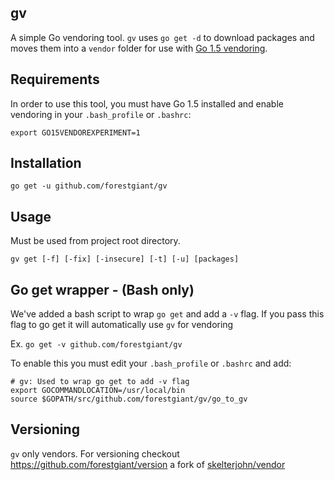 ## gv
A simple Go vendoring tool. `gv` uses `go get -d` to download packages and moves them into a `vendor` folder for use with [Go 1.5 vendoring](https://docs.google.com/document/d/1Bz5-UB7g2uPBdOx-rw5t9MxJwkfpx90cqG9AFL0JAYo/edit). 

## Requirements
In order to use this tool, you must have Go 1.5 installed and enable vendoring in your `.bash_profile` or `.bashrc`:
```
export GO15VENDOREXPERIMENT=1
```

## Installation
`go get -u github.com/forestgiant/gv`

## Usage
Must be used from project root directory.

`gv get [-f] [-fix] [-insecure] [-t] [-u] [packages]` 

## Go get wrapper - (Bash only)
We've added a bash script to wrap `go get` and add a `-v` flag. If you pass this flag to go get it will automatically use `gv` for vendoring

Ex. `go get -v github.com/forestgiant/gv`

To enable this you must edit your `.bash_profile` or `.bashrc` and add:

```
# gv: Used to wrap go get to add -v flag 
export GOCOMMANDLOCATION=/usr/local/bin
source $GOPATH/src/github.com/forestgiant/gv/go_to_gv
```

## Versioning
`gv` only vendors. For versioning checkout https://github.com/forestgiant/version a fork of [skelterjohn/vendor](https://github.com/skelterjohn/vendor)
